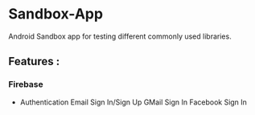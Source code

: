# Sandbox-App

Android Sandbox app for testing different commonly used libraries.

## Features : 

### Firebase
  - Authentication 
    Email Sign In/Sign Up 
    GMail Sign In 
    Facebook Sign In 

